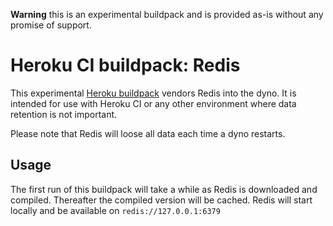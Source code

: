 **Warning** this is an experimental buildpack and is provided as-is without any
promise of support.

# Heroku CI buildpack: Redis

This experimental [Heroku buildpack](http://devcenter.heroku.com/articles/buildpacks)
vendors Redis into the dyno. It is intended for use with Heroku CI or any
other environment where data retention is not important.

Please note that Redis will loose all data each time a dyno restarts.

## Usage

The first run of this buildpack will take a while as Redis is downloaded and
compiled. Thereafter the compiled version will be cached. Redis will start locally
and be available on `redis://127.0.0.1:6379`

